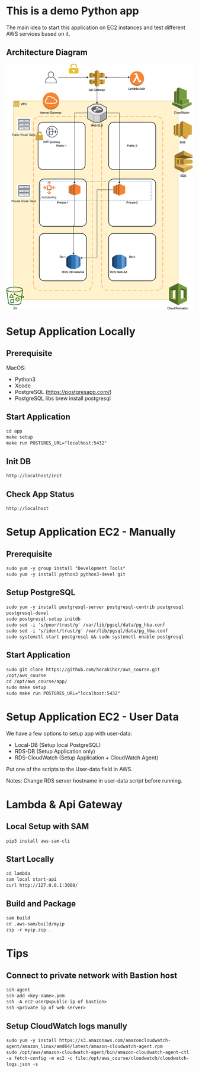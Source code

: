 This is a demo Python app
=========================

The main idea to start this application on EC2 instances and test different AWS services based on it.

Architecture Diagram
-------------------

![Alt text](diagrams/architecture.png?raw=true "Architecture Diagram")

# Setup Application Locally

Prerequisite
------------

MacOS:
* Python3
* Xcode
* PostgreSQL (https://postgresapp.com/)
* PostgreSQL libs
    brew install postgresql

Start Application
-----------------
    cd app
    make setup
    make run POSTGRES_URL="localhost:5432"

Init DB
-------
    http://localhost/init


Check App Status
----------------
    http://localhost

# Setup Application EC2 - Manually

Prerequisite
------------
    sudo yum -y group install "Development Tools"
    sudo yum -y install python3 python3-devel git

Setup PostgreSQL
------------
    sudo yum -y install postgresql-server postgresql-contrib postgresql postgresql-devel
    sudo postgresql-setup initdb
    sudo sed -i 's/peer/trust/g' /var/lib/pgsql/data/pg_hba.conf
    sudo sed -i 's/ident/trust/g' /var/lib/pgsql/data/pg_hba.conf
    sudo systemctl start postgresql && sudo systemctl enable postgresql

Start Application
------------
    sudo git clone https://github.com/horakihor/aws_course.git /opt/aws_course
    cd /opt/aws_course/app/
    sudo make setup
    sudo make run POSTGRES_URL="localhost:5432"

# Setup Application EC2 - User Data

We have a few options to setup app with user-data:
- Local-DB (Setup local PostgreSQL)
- RDS-DB (Setup Application only)
- RDS-CloudWatch (Setup Application + CloudWatch Agent)

Put one of the scripts to the User-data field in AWS.

Notes: Change RDS server hostname in user-data script before running.

# Lambda & Api Gateway

Local Setup with SAM
-----------
    pip3 install aws-sam-cli

Start Locally
-------------
    cd lambda
    sam local start-api
    curl http://127.0.0.1:3000/

Build and Package
-----------------
    sam build
    cd .aws-sam/build/myip
    zip -r myip.zip .

# Tips
Connect to private network with Bastion host
--------------------------------------------
    ssh-agent
    ssh-add <key-name>.pem
    ssh -A ec2-user@<public-ip of bastion>
    ssh <private ip of web server>

 Setup CloudWatch logs manully
 -----------------------------
    sudo yum -y install https://s3.amazonaws.com/amazoncloudwatch-agent/amazon_linux/amd64/latest/amazon-cloudwatch-agent.rpm
    sudo /opt/aws/amazon-cloudwatch-agent/bin/amazon-cloudwatch-agent-ctl -a fetch-config -m ec2 -c file:/opt/aws_course/cloudwatch/cloudwatch-logs.json -s
